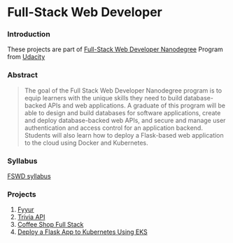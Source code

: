 # Full-Stack Web Developer

### Introduction
These projects are part of [Full-Stack Web Developer Nanodegree](https://www.udacity.com/course/full-stack-web-developer-nanodegree--nd0044) Program from [Udacity](https://www.udacity.com/)

### Abstract
> The goal of the Full Stack Web Developer Nanodegree program is to equip learners with the unique skills they need to build database-backed APIs and web applications. A graduate of this program will be able to design and build databases for software applications, create and deploy database-backed web APIs, and secure and manage user authentication and access control for an application backend. Students will also learn how to deploy a Flask-based web application to the cloud using Docker and Kubernetes.

### Syllabus
[FSWD syllabus](/docs/Full+Stack+-+nd0044+-+syllabus.pdf)

### Projects
1. [Fyyur](https://github.com/Fabio-Ottaviani-Dev/FSWD/tree/master/projects/01_fyyur)
2. [Trivia API](https://github.com/Fabio-Ottaviani-Dev/FSWD/tree/master/projects/02_trivia_api)
3. [Coffee Shop Full Stack](https://github.com/Fabio-Ottaviani-Dev/FSWD/tree/master/projects/03_coffee_shop_full_stack)
4. [Deploy a Flask App to Kubernetes Using EKS](#)
